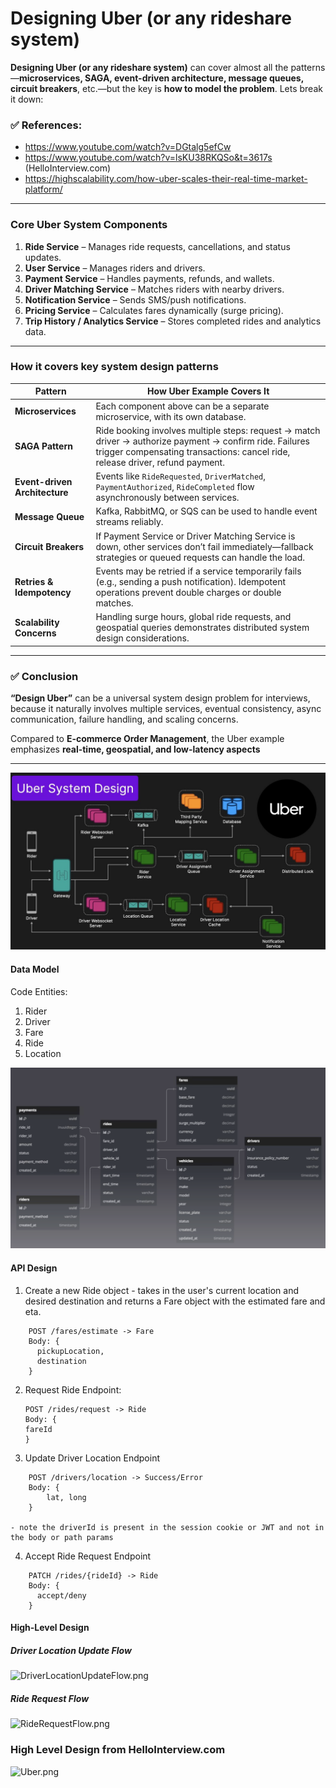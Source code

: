 # Designing Uber (or any rideshare system)

**Designing Uber (or any rideshare system)** can cover almost all the patterns —**microservices, SAGA, event-driven architecture, message queues, circuit breakers**, etc.—but the key is **how to model the problem**. Lets break it down:

### ✅ **References:**
- https://www.youtube.com/watch?v=DGtalg5efCw
- https://www.youtube.com/watch?v=lsKU38RKQSo&t=3617s (HelloInterview.com)
- https://highscalability.com/how-uber-scales-their-real-time-market-platform/
---

### **Core Uber System Components**

1. **Ride Service** – Manages ride requests, cancellations, and status updates.
2. **User Service** – Manages riders and drivers.
3. **Payment Service** – Handles payments, refunds, and wallets.
4. **Driver Matching Service** – Matches riders with nearby drivers.
5. **Notification Service** – Sends SMS/push notifications.
6. **Pricing Service** – Calculates fares dynamically (surge pricing).
7. **Trip History / Analytics Service** – Stores completed rides and analytics data.

---

### **How it covers key system design patterns**

| Pattern                       | How Uber Example Covers It                                                                                                                                                                  |
|-------------------------------|---------------------------------------------------------------------------------------------------------------------------------------------------------------------------------------------|
| **Microservices**             | Each component above can be a separate microservice, with its own database.                                                                                                                 |
| **SAGA Pattern**              | Ride booking involves multiple steps: request → match driver → authorize payment → confirm ride. Failures trigger compensating transactions: cancel ride, release driver, refund payment.   |
| **Event-driven Architecture** | Events like `RideRequested`, `DriverMatched`, `PaymentAuthorized`, `RideCompleted` flow asynchronously between services.                                                                    |
| **Message Queue**             | Kafka, RabbitMQ, or SQS can be used to handle event streams reliably.                                                                                                                       |
| **Circuit Breakers**          | If Payment Service or Driver Matching Service is down, other services don’t fail immediately—fallback strategies or queued requests can handle the load.                                    |
| **Retries & Idempotency**     | Events may be retried if a service temporarily fails (e.g., sending a push notification). Idempotent operations prevent double charges or double matches.                                   |
| **Scalability Concerns**      | Handling surge hours, global ride requests, and geospatial queries demonstrates distributed system design considerations.                                                                   |

---

### ✅ **Conclusion**

**“Design Uber”** can be a universal system design problem for interviews, because it naturally involves multiple services, eventual consistency, async communication, failure handling, and scaling concerns.

Compared to **E-commerce Order Management**, the Uber example emphasizes **real-time, geospatial, and low-latency aspects**

---

![rideShareFig1.png](..%2Fdiagrams%2FrideShareFig1.png)

#### Data Model

Code Entities:
1. Rider
2. Driver
3. Fare
4. Ride
5. Location

![rideShareDataModelFig.png](..%2Fdiagrams%2FrideShareDataModelFig.png)

#### API Design
1. Create a new Ride object -  takes in the user's current location and desired destination and returns a Fare object with the estimated fare and eta. 
```
    POST /fares/estimate -> Fare
    Body: {
      pickupLocation, 
      destination
    }
```
   
2. Request Ride Endpoint:
    ```
   POST /rides/request -> Ride
    Body: {
    fareId
    }
   ```

3. Update Driver Location Endpoint 
```
    POST /drivers/location -> Success/Error
    Body: {
        lat, long
    }

- note the driverId is present in the session cookie or JWT and not in the body or path params
```

4. Accept Ride Request Endpoint
```
    PATCH /rides/{rideId} -> Ride
    Body: {
      accept/deny
    }
```

#### High-Level Design
##### **Driver Location Update Flow**
![DriverLocationUpdateFlow.png](..%2Fdiagrams%2FDriverLocationUpdateFlow.png)

##### **Ride Request Flow**
![RideRequestFlow.png](..%2Fdiagrams%2FRideRequestFlow.png)


### High Level Design from HelloInterview.com

![Uber.png](..%2Fdiagrams%2FUber.png)